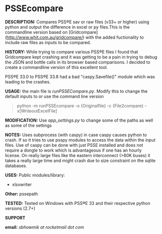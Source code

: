 # PSSEcompare
<b>DESCRIPTION:</b>
Compares PSS®E sav or raw files (v33+ or higher) using python and output the difference in excel or py files.This is the commandline version 
based on [Gridcompare] (http://www.whit.com.au/gridcompare/) with the added fuctionality to include raw files as inputs to be compared.

<b>HISTORY:</b> 
While trying to compare various PSS®E files I found that Gridcompare kept crashing and it was getting to be a pain
in trying to debug the JSON and bottle calls in its browser based comparisons. I decided to create a commandline version of this excellent tool.

PSS®E 33.0 to PSS®E 33.8 had a bad "caspy.Savefile()" module which was leading to the crashes.

<b>USAGE:</b>
the main file is <i> runPSSECompare.py</i>. Modify this to change the default inputs to or use the command line version
> python -m runPSSEcompare -o {Originalfile} -c {File2compare} -x[WriteoutExcelFile]

<b>MODIFICATION:</b>
Use *app_settings.py* to change some of the paths as well as some of the settings

<b>NOTES:</b>
Uses subprocess (with caspy) in case caspy causes python to crash. If so it tries to use psspy modules
to access the data within the input files. Use of caspy can be done with just PSSE installed and does not 
require a dongle to work which is advantageous if one has an hourly license.
On really large files like the eastern interconnect (>60K buses) it takes a really large time and might crash due to size constraint on the sqlite databases.

<b>USES:</b> 
Public modules/library:
* xlsxwriter

<b>Other:</b>
pssepath


<b>TESTED:</b>
Tested on Windows with PSS®E 33 and their respective python versions (2.7+)

**SUPPORT**

__email:__ *sbhowmik at rocketmail dot com*
